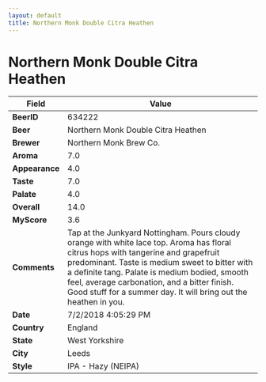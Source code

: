 ```yaml
---
layout: default
title: Northern Monk Double Citra Heathen
---
```


# Northern Monk Double Citra Heathen

| Field         | Value     |
|---------------|-----------|
| **BeerID** | 634222 |
| **Beer** | Northern Monk Double Citra Heathen |
| **Brewer** | Northern Monk Brew Co. |
| **Aroma** | 7.0 |
| **Appearance** | 4.0 |
| **Taste** | 7.0 |
| **Palate** | 4.0 |
| **Overall** | 14.0 |
| **MyScore** | 3.6 |
| **Comments** | Tap at the Junkyard Nottingham. Pours cloudy orange with white lace top. Aroma has floral citrus hops with tangerine and grapefruit predominant. Taste is medium sweet to bitter with a definite tang. Palate is medium bodied, smooth feel, average carbonation, and a bitter finish. Good stuff for a summer day. It will bring out the heathen in you. |
| **Date** | 7/2/2018 4:05:29 PM |
| **Country** | England |
| **State** | West Yorkshire |
| **City** | Leeds |
| **Style** | IPA - Hazy (NEIPA) |
